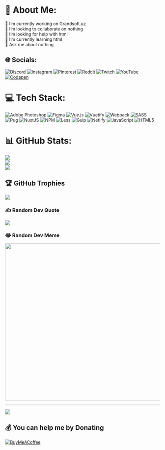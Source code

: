 # 💫 About Me:
🔭 I’m currently working on Grandsoft.uz<br>👯 I’m looking to collaborate on nothing<br>🤝 I’m looking for help with html<br>🌱 I’m currently learning html<br>💬 Ask me about nothing


## 🌐 Socials:
[![Discord](https://img.shields.io/badge/Discord-%237289DA.svg?logo=discord&logoColor=white)](https://discord.gg/MetalSamurai#6262) [![Instagram](https://img.shields.io/badge/Instagram-%23E4405F.svg?logo=Instagram&logoColor=white)](https://instagram.com/miserableblood) [![Pinterest](https://img.shields.io/badge/Pinterest-%23E60023.svg?logo=Pinterest&logoColor=white)](https://pinterest.com/MetalSamurai_666) [![Reddit](https://img.shields.io/badge/Reddit-%23FF4500.svg?logo=Reddit&logoColor=white)](https://reddit.com/user/emergency_gazelle209) [![Twitch](https://img.shields.io/badge/Twitch-%239146FF.svg?logo=Twitch&logoColor=white)](https://twitch.tv/metalsamurai666) [![YouTube](https://img.shields.io/badge/YouTube-%23FF0000.svg?logo=YouTube&logoColor=white)](https://youtube.com/@abroravazov4390) [![Codepen](https://img.shields.io/badge/Codepen-000000?style=for-the-badge&logo=codepen&logoColor=white)](https://codepen.io/samurai27) 

# 💻 Tech Stack:
![Adobe Photoshop](https://img.shields.io/badge/adobephotoshop-%2331A8FF.svg?style=for-the-badge&logo=adobephotoshop&logoColor=white) 	![Figma](https://img.shields.io/badge/figma-%23F24E1E.svg?style=for-the-badge&logo=figma&logoColor=white) ![Vue.js](https://img.shields.io/badge/vuejs-%2335495e.svg?style=for-the-badge&logo=vuedotjs&logoColor=%234FC08D) ![Vuetify](https://img.shields.io/badge/Vuetify-1867C0?style=for-the-badge&logo=vuetify&logoColor=AEDDFF) ![Webpack](https://img.shields.io/badge/webpack-%238DD6F9.svg?style=for-the-badge&logo=webpack&logoColor=black) ![SASS](https://img.shields.io/badge/SASS-hotpink.svg?style=for-the-badge&logo=SASS&logoColor=white) ![Pug](https://img.shields.io/badge/Pug-FFF?style=for-the-badge&logo=pug&logoColor=A86454) ![NuxtJS](https://img.shields.io/badge/Nuxt-black?style=for-the-badge&logo=nuxt.js&logoColor=white) ![NPM](https://img.shields.io/badge/NPM-%23000000.svg?style=for-the-badge&logo=npm&logoColor=white) ![Less](https://img.shields.io/badge/less-2B4C80?style=for-the-badge&logo=less&logoColor=white) ![Gulp](https://img.shields.io/badge/GULP-%23CF4647.svg?style=for-the-badge&logo=gulp&logoColor=white) ![Netlify](https://img.shields.io/badge/netlify-%23000000.svg?style=for-the-badge&logo=netlify&logoColor=#00C7B7) ![JavaScript](https://img.shields.io/badge/javascript-%23323330.svg?style=for-the-badge&logo=javascript&logoColor=%23F7DF1E) ![HTML5](https://img.shields.io/badge/html5-%23E34F26.svg?style=for-the-badge&logo=html5&logoColor=white)
# 📊 GitHub Stats:
![](https://github-readme-stats.vercel.app/api?username=Samurai-27&theme=dark&hide_border=false&include_all_commits=true&count_private=false)<br/>
![](https://github-readme-streak-stats.herokuapp.com/?user=Samurai-27&theme=dark&hide_border=false)<br/>
![](https://github-readme-stats.vercel.app/api/top-langs/?username=Samurai-27&theme=dark&hide_border=false&include_all_commits=true&count_private=false&layout=compact)

## 🏆 GitHub Trophies
![](https://github-profile-trophy.vercel.app/?username=Samurai-27&theme=dracula&no-frame=false&no-bg=false&margin-w=4)

### ✍️ Random Dev Quote
![](https://quotes-github-readme.vercel.app/api?type=horizontal&theme=radical)

### 😂 Random Dev Meme
<img src="https://rm.up.railway.app/" width="512px"/>

---
[![](https://visitcount.itsvg.in/api?id=Samurai-27&icon=5&color=4)](https://visitcount.itsvg.in)

  ## 💰 You can help me by Donating
  [![BuyMeACoffee](https://img.shields.io/badge/Buy%20Me%20a%20Coffee-ffdd00?style=for-the-badge&logo=buy-me-a-coffee&logoColor=black)](https://buymeacoffee.com/MetalSamurai666) 

  
<!-- Proudly created with GPRM ( https://gprm.itsvg.in ) -->
